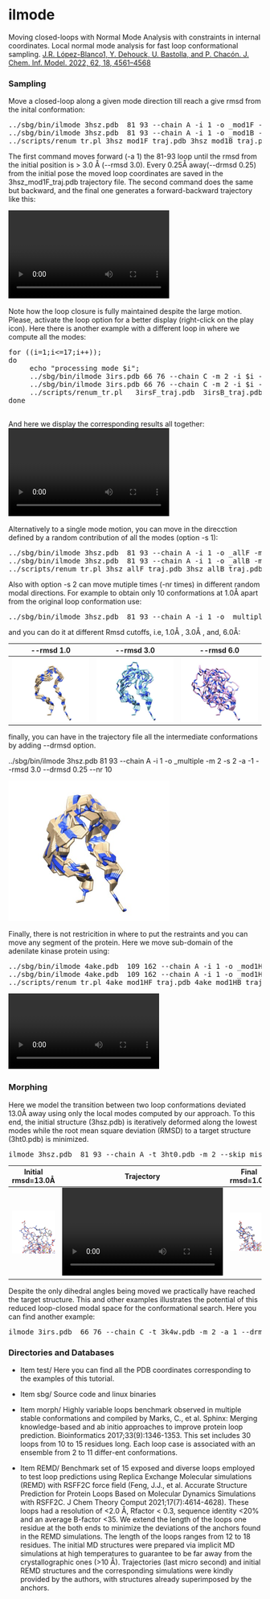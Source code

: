 # ilmode

Moving closed-loops with Normal Mode Analysis with constraints in internal coordinates. 
Local normal mode analysis for fast loop conformational sampling. [J.R. López-Blanco1, Y. Dehouck, U. Bastolla, and P. Chacón. J. Chem. Inf. Model. 2022, 62, 18, 4561–4568](https://pubs.acs.org/doi/10.1021/acs.jcim.2c00870) 

 
### Sampling #### 

Move a closed-loop along a given mode direction till reach a give rmsd from the inital conformation: 
<pre>
../sbg/bin/ilmode 3hsz.pdb  81 93 --chain A -i 1 -o _mod1F -m 2 -s 0 -a  1  --rmsd 3.0 --drmsd 0.25 
../sbg/bin/ilmode 3hsz.pdb  81 93 --chain A -i 1 -o _mod1B -m 2 -s 0 -a -1  --rmsd 3.0 --drmsd 0.25   
../scripts/renum_tr.pl 3hsz_mod1F_traj.pdb 3hsz_mod1B_traj.pdb > 3hsz_mod1.pdb
</pre>
The first command moves forward (-a 1) the 81-93 loop until the rmsd from the initial position is > 3.0 Å (--rmsd 3.0). Every 0.25Å away(--drmsd 0.25) from the initial pose the moved loop coordinates are saved in the 3hsz_mod1F_traj.pdb trajectory file.  The second command does the same but backward, and the final one generates a forward-backward trajectory like this: 
 
<video  width="320px" height="175px"  src="https://user-images.githubusercontent.com/19269061/141765600-329048b6-d184-4ae3-ba90-5e459d7ad189.mp4" autoplay="true" loop="true" controls="controls" >
  </video>

Note how the loop closure is fully maintained despite the large motion. Please, activate the loop option for a better display (right-click on the play icon). 
Here there is another example with a different loop in where we compute all the modes:

<pre>
for ((i=1;i<=17;i++)); 
do
     echo "processing mode $i";
     ../sbg/bin/ilmode 3irs.pdb 66 76 --chain C -m 2 -i $i -a  1 -s 0  --rmsd 3.0 --drmsd 0.25 -o F >> log;
     ../sbg/bin/ilmode 3irs.pdb 66 76 --chain C -m 2 -i $i -a -1 -s 0  --rmsd 3.0 --drmsd 0.25 -o B >> log;
     ../scripts/renum_tr.pl   3irsF_traj.pdb  3irsB_traj.pdb > mode_$i.pdb     
done
 </pre>
 And here we display the corresponding results all together:   
 <video  width="320px" height="175px"  src="https://user-images.githubusercontent.com/19269061/141282242-ac69849d-3ceb-4241-8f11-fcdb0ab5c0a4.mp4" autoplay="true" loop="true" controls="controls" >
  </video>

Alternatively to a single mode motion, you can move in the direcction defined by a random contribution of all the modes (option -s 1):   
<pre>
../sbg/bin/ilmode 3hsz.pdb  81 93 --chain A -i 1 -o _allF -m 2 -s 1 -a  1  --rmsd 3.0 --drmsd 0.25 
../sbg/bin/ilmode 3hsz.pdb  81 93 --chain A -i 1 -o _allB -m 2 -s 1 -a -1  --rmsd 3.0 --drmsd 0.25
../scripts/renum_tr.pl 3hsz_allF_traj.pdb 3hsz_allB_traj.pdb > 3hsz_all.pdb
</pre>

Also with option -s 2 can move mutiple times (-nr times) in different random modal directions. For example to obtain only 10 conformations at 1.0Å apart from the original loop conformation use:   
<pre>
../sbg/bin/ilmode 3hsz.pdb  81 93 --chain A -i 1 -o _multiple -m 2 -s 2 -a -1  --rmsd 1.0  --nr 10 
</pre>
and you can do it at different Rmsd cutoffs, i.e,  1.0Å , 3.0Å , and,  6.0Å:  

--rmsd 1.0               |--rmsd 3.0                |--rmsd 6.0                 
:-------------------------:|:-------------------------:|:-------------------------:
![](images/rmsd1.jpg)  |  ![](images/rmsd2.jpg)  |  ![](images/rmsd3.jpg)  

finally, you can have in the trajectory file all the intermediate conformations by adding --drmsd <float> option.

../sbg/bin/ilmode 3hsz.pdb  81 93 --chain A -i 1 -o _multiple -m 2 -s 2 -a -1  --rmsd 3.0 --drmsd 0.25 --nr 10 

<img src="images/rmsd3b.jpg" alt="alt text" width="320">


Finally, there is not restricition in where to put the restraints and you can move any segment of the protein. Here we move sub-domain of the adenilate kinase protein using:
<pre>
../sbg/bin/ilmode 4ake.pdb  109 162 --chain A -i 1 -o _mod1HF -m 2  -a  2  --rmsd 3.0 --drmsd 0.25  --seed 399495214
../sbg/bin/ilmode 4ake.pdb  109 162 --chain A -i 1 -o _mod1HB -m 2  -a -2  --rmsd 3.0 --drmsd 0.25  --seed 399495214
../scripts/renum_tr.pl 4ake_mod1HF_traj.pdb 4ake_mod1HB_traj.pdb >  4ake_mod1H.pdb
</pre>

<video    src="https://user-images.githubusercontent.com/19269061/174634120-5b46a68c-f27e-42dc-aeba-e95229addcc6.mp4" autoplay="true" loop="true" controls="controls" >
</video>


### Morphing ###

Here we model the transition between two loop conformations deviated 13.0Å away using only the local modes computed by our approach. To this end, the initial structure (3hsz.pdb) is iteratively deformed along the lowest modes while the root mean square deviation (RMSD) to a target structure (3ht0.pdb) is minimized. 

<pre>
ilmode 3hsz.pdb  81 93 --chain A -t 3ht0.pdb -m 2 --skip_missingatoms -a 1 -i 1  --drmsd 0.25  -x  -o  _morph
</pre>

Initial rmsd=13.0Å             | Trajectory               | Final   rmsd=1.0Å              
:-------------------------:|:-------------------------:|:-------------------------:
![](images/morphI.jpg)  | <video  width="320px" height="175px"  src="https://user-images.githubusercontent.com/19269061/141989128-c48c87b2-0a15-47b2-a560-0dbf5a3ee96e.mp4" autoplay="true" loop="true" controls="controls" > </video> |  ![](images/morphF.jpg)  

Despite the only dihedral angles being moved we practically have reached the target structure. This and other examples illustrates the potential of this reduced loop-closed modal space for the conformational search. Here you can find another example:  

<pre>
ilmode 3irs.pdb  66 76 --chain C -t 3k4w.pdb -m 2 -a 1 --drmsd 0.25 -x  -o  _morph
</pre>


### Directories and Databases ###

* Item test/ Here you can find all the PDB coordinates corresponding to the examples of this tutorial. 

* Item sbg/  Source code and linux binaries 

* Item morph/ Highly variable loops benchmark observed in multiple stable conformations and compiled by Marks, C., et al. Sphinx: Merging knowledge-based and ab initio approaches to improve protein loop prediction. Bioinformatics 2017;33(9):1346-1353. This set includes 30 loops from 10 to 15 residues long. Each loop case is associated with an ensemble from 2 to 11 differ-ent conformations. 

* Item REMD/ Benchmark set of 15 exposed and diverse loops employed to test loop predictions using Replica Exchange Molecular simulations (REMD) with RSFF2C force field (Feng, J.J., et al. Accurate Structure Prediction for Protein Loops Based on Molecular Dynamics Simulations with RSFF2C. J Chem Theory Comput 2021;17(7):4614-4628). These loops had a resolution of <2.0 Å, Rfactor < 0.3, sequence identity <20% and an average B-factor <35. We extend the length of the loops one residue at the both ends to minimize the deviations of the anchors found in the REMD simulations. The length of the loops ranges from 12 to 18 residues. The initial MD structures were prepared via implicit MD simulations at high temperatures to guarantee to be far away from the crystallographic ones (>10 Å). Trajectories (last micro second) and initial REMD structures and the corresponding simulations were kindly provided by the authors, with structures already superimposed by the anchors. 


